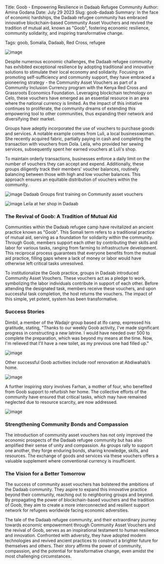 Title: Goob - Empowering Resilience in Dadaab Refugee Community
Author: Amina Godana
Date: July 29 2023
Slug: goob-dadaab
Summary: In the face of economic hardships, the Dadaab refugee community has embraced innovative blockchain-based Community Asset Vouchers and revived the tradition of mutual aid, known as "Goob", fostering economic resilience, community solidarity, and inspiring transformative change.

Tags: goob, Somalia, Dadaab, Red Cross, refugee

![image](images/blog/goob-dadaab1.webp)

Despite numerous economic challenges, the Dadaab refugee community has exhibited exceptional resilience by adopting traditional and innovative solutions to stimulate their local economy and solidarity. Focusing on promoting self-sufficiency and community support, they have embraced a pioneering strategy - the Community Asset Vouchers as part of a Community Inclusion Currency program with the Kenya Red Cross and Grassroots Economics Foundation. Leveraging blockchain technology on Celo, these vouchers have emerged as an essential resource in an area where the national currency is limited. As the impact of this initiative continues to proliferate, the community dreams of extending this empowering tool to other communities, thus expanding their network and diversifying their market.

Groups have adeptly incorporated the use of vouchers to purchase goods and services. A notable example comes from Luli, a local businesswoman. She recently acquired fabric, partially paying in cash and completing the transaction with vouchers from Dola. Leila, who provided her sewing services, subsequently spent her earned vouchers at Luli's shop. 

To maintain orderly transactions, businesses enforce a daily limit on the number of vouchers they can accept and expend. Additionally, these groups diligently track their members' voucher balances, routinely balancing between those with high and low voucher balances. This approach ensures an equitable distribution of vouchers within the community.

![image](images/blog/goob-dadaab2.webp)
Dadaab Groups first training on Community asset vouchers

![image](images/blog/goob-dadaab3.webp)
Leila at her shop in Dadaab

### The Revival of Goob: A Tradition of Mutual Aid

Communities within the Dadaab refugee camp have revitalized an ancient practice known as "Goob". This Somali term refers to a traditional practice of mutual aid, serving as a foundation for solidarity within the community. Through Goob, members support each other by contributing their skills and labor for various tasks, ranging from farming to infrastructure development. This reciprocal process guarantees that everyone benefits from the mutual aid practice, filling gaps where a lack of money or labor would have otherwise left critical tasks unresolved.

To institutionalize the Goob practice, groups in Dadaab introduced Community Asset Vouchers. These vouchers act as a pledge to work, symbolizing the labor individuals contribute in support of each other. Before attending the designated task, members receive these vouchers, and upon successful task completion, the host returns the vouchers. The impact of this simple, yet potent, system has been transformative.

### Success Stories

Dimbil, a member of the Wadajir group based at Ifo camp, expressed his gratitude, stating, "Thanks to our weekly Goob activity, I've made significant progress in constructing a new latrine. I would have needed over 500 to complete the preparation, which was beyond my means at the time. Now, I'm relieved that I'll have a new toilet, as my previous one had filled up."

![image](images/blog/goob-dadaab4.webp)
	
Other successful Goob activities include roof renovation at Abdiwahab’s home.

![image](images/blog/goob-dadaab5.webp)

A further inspiring story involves Farhan, a mother of four, who benefited from Goob support to refurbish her home. The collective efforts of the community have ensured that critical tasks, which may have remained neglected due to resource scarcity, are now addressed.

![image](images/blog/goob-dadaab6.webp)

### Strengthening Community Bonds and Compassion

The introduction of community asset vouchers has not only improved the economic prospects of the Dadaab refugee community but has also amplified their sense of unity and compassion. As groups rally to support one another, they forge enduring bonds, sharing knowledge, skills, and resources. The exchange of goods and services via these vouchers offers a valuable supplement where conventional currency is insufficient.

### The Vision for a Better Tomorrow

The success of community asset vouchers has bolstered the ambitions of the Dadaab community. They aspire to expand this innovative practice beyond their community, reaching out to neighboring groups and beyond. By propagating the power of blockchain-based vouchers and the tradition of Goob, they aim to create a more interconnected and resilient support network for refugees worldwide facing economic adversities.

The tale of the Dadaab refugee community, and their extraordinary journey towards economic empowerment through Community Asset Vouchers and the revival of Goob, serves as an inspirational testament to human resilience and innovation. Confronted with adversity, they have adopted modern technologies and revived ancient practices to construct a brighter future for themselves and others. Their story affirms the power of community, compassion, and the potential for transformative change, even amidst the most challenging circumstances.

